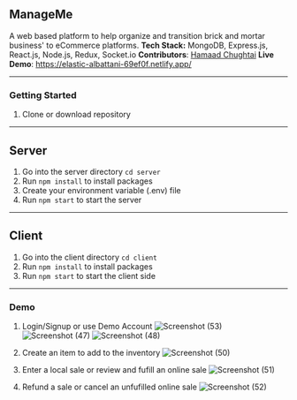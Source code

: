 ## ManageMe
A web based platform to help organize and transition brick and mortar business' to eCommerce platforms.
**Tech Stack:** MongoDB, Express.js, React.js, Node.js, Redux, Socket.io
**Contributors**: [Hamaad Chughtai](https://github.com/Hamaad102)
**Live Demo**: https://elastic-albattani-69ef0f.netlify.app/

---

### Getting Started

1. Clone or download repository

---

## Server

1. Go into the server directory `cd server`
2. Run `npm install` to install packages
3. Create your environment variable (.env) file
4. Run `npm start` to start the server

---

## Client

1. Go into the client directory `cd client`
2. Run `npm install` to install packages
3. Run `npm start` to start the client side

---

### Demo

1. Login/Signup or use Demo Account
![Screenshot (53)](https://user-images.githubusercontent.com/18343242/146262763-bc588cb4-f4ec-475a-99cd-37742dde346b.png)
![Screenshot (47)](https://user-images.githubusercontent.com/18343242/146262284-b2eb5ce9-7c6c-4751-b69c-bb5c45eb9720.png)
![Screenshot (48)](https://user-images.githubusercontent.com/18343242/146262297-8b64ea5f-ce16-4d5d-a5dd-c45e94db90d3.png)

2. Create an item to add to the inventory
![Screenshot (50)](https://user-images.githubusercontent.com/18343242/146262445-3ea4c378-f445-456c-a069-6ec15969c3db.png)

3. Enter a local sale or review and fufill an online sale
![Screenshot (51)](https://user-images.githubusercontent.com/18343242/146262531-18e32d18-4a50-421b-9fea-4c407459f809.png)

4. Refund a sale or cancel an unfufilled online sale
![Screenshot (52)](https://user-images.githubusercontent.com/18343242/146262630-4584bf5e-c7e5-4cb6-9038-ced855a7e029.png)

